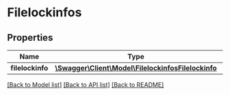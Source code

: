 # Filelockinfos

## Properties
Name | Type | Description | Notes
------------ | ------------- | ------------- | -------------
**filelockinfo** | [**\Swagger\Client\Model\FilelockinfosFilelockinfo**](FilelockinfosFilelockinfo.md) |  | [optional] 

[[Back to Model list]](../README.md#documentation-for-models) [[Back to API list]](../README.md#documentation-for-api-endpoints) [[Back to README]](../README.md)


